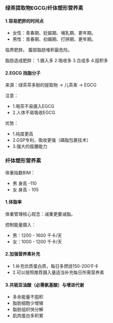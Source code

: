 ### 绿茶提取物EGCG/纤体塑形营养素

#### 1.容易肥胖的时间点
* 女性：青春期、妊娠期、哺乳期、更年期。
* 男性：青春期、初婚期、打拼期、更年期。

临界肥胖。
腹部脂肪堆积最危险。

脂肪造成肥胖：
1.摄入多 2.吸收多 3.合成多 4.囤积多

#### 2.EGCG 挡脂分子
来源：绿茶茶多酚的提取物 -> 儿茶素 -> EGCG

注意：
* 1.喝茶不易摄入EGCG
* 2.人体不易吸收EGCG

优势：
* 1.纯度更高
* 2.GSP专利，吸收更强（磷脂包裹技术）
* 3.强大的瘦腰能力

### 纤体塑形营养素
体重指数BIM：
* 男 身高 -110
* 女 身高 - 105

#### 1.体脂率
体重管理核心观念：减重更要减脂。

控制能量摄入：
* 男：1200 - 1600 千卡/天
* 女：1000 - 1200 千卡/天

#### 2.加强营养素补充
* 1.补充优质蛋白质，每日多燃烧150-200千卡
* 2.可以按照推荐摄入量适当补充每日所需营养素

#### 3.共轭亚油酸（必需氨基酸）与增进代谢
* 多余能量不囤积
* 脂肪细胞少增殖
* 脂肪组织快分解
* 肌肉蛋白多积累